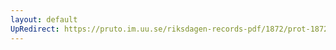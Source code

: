 ```yaml
---
layout: default
UpRedirect: https://pruto.im.uu.se/riksdagen-records-pdf/1872/prot-1872--ak--413/prot-1872--ak--413_015.pdf
---
```

